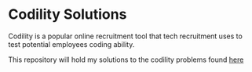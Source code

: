 # Codility Solutions

Codility is a popular online recruitment tool that tech recruitment uses to test potential employees coding ability.

This repository will hold my solutions to the codility problems found [here](https://app.codility.com/programmers/)

